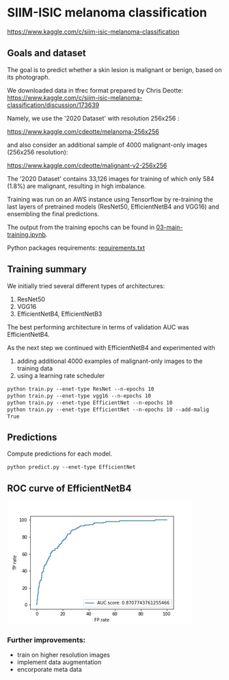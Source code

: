 # SIIM-ISIC melanoma classification
https://www.kaggle.com/c/siim-isic-melanoma-classification

## Goals and dataset
The goal is to predict whether a skin lesion is malignant or benign, based on its photograph.

We downloaded data in tfrec format prepared by Chris Deotte:
https://www.kaggle.com/c/siim-isic-melanoma-classification/discussion/173639

Namely, we use the '2020 Dataset' with resolution 256x256 :

https://www.kaggle.com/cdeotte/melanoma-256x256

and also consider an additional sample of 4000 malignant-only images (256x256 resolution):

https://www.kaggle.com/cdeotte/malignant-v2-256x256 

The '2020 Dataset' contains 33,126 images for training of which only 584 (1.8%) are malignant, resulting in high imbalance.

Training was run on an AWS instance using Tensorflow by re-training the last layers of pretrained models (ResNet50, EfficientNetB4 and VGG16) and ensembling the final predictions.

The output from the training epochs can be found in [03-main-training.ipynb](03-main-training.ipynb). 

Python packages requirements: [requirements.txt](requirements.txt)

## Training summary
We initially tried several different types of architectures: 
1. ResNet50
2. VGG16
3. EfficientNetB4, EfficientNetB3

The best performing architecture in terms of validation AUC was EfficientNetB4.

As the next step we continued with EfficientNetB4 and experimented with
1. adding additional 4000 examples of malignant-only images to the training data
2. using a learning rate scheduler

```
python train.py --enet-type ResNet --n-epochs 10
python train.py --enet-type vgg16 --n-epochs 10
python train.py --enet-type EfficientNet --n-epochs 10
python train.py --enet-type EfficientNet --n-epochs 10 --add-malig True
```

## Predictions
Compute predictions for each model. 

```
python predict.py --enet-type EfficientNet
```

<!-- 
## Ensembling
The predictions from the three models were ensembled into final predictions.

```
python ensemble.py
```

## Evaluation

```
python evaluate.py
```
-->

## ROC curve of EfficientNetB4

![ROC curve of the final model](roc_curve_effnet.jpg)

### Further improvements:
- train on higher resolution images
- implement data augmentation
- encorporate meta data
